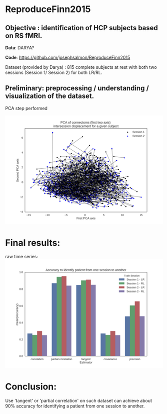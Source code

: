 # ReproduceFinn2015


## Objective : identification of HCP subjects based on RS fMRI.

**Data**: DARYA?

**Code**: https://github.com/josephsalmon/ReproduceFinn2015


Dataset (provided by Darya) : 815 complete subjects at rest with both two sessions (Session 1/ Session 2) for both LR/RL.

## Preliminary: preprocessing / understanding / visualization of the dataset.
PCA step performed

![PCA](PCA.png)

# Final results:

raw time series:
![barplot_perf](barplot_perf.png)

# Conclusion:
Use 'tangent' or 'partial correlation' on such dataset can achieve about 90% accuracy for identifying a patient from one session to another.